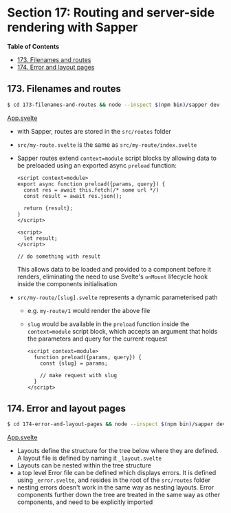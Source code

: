 # Section 17: Routing and server-side rendering with Sapper

<!-- START doctoc generated TOC please keep comment here to allow auto update -->
<!-- DON'T EDIT THIS SECTION, INSTEAD RE-RUN doctoc TO UPDATE -->
**Table of Contents**

- [173. Filenames and routes](#173-filenames-and-routes)
- [174. Error and layout pages](#174-error-and-layout-pages)

<!-- END doctoc generated TOC please keep comment here to allow auto update -->

## 173. Filenames and routes

```bash
$ cd 173-filenames-and-routes && node --inspect $(npm bin)/sapper dev
```

[App.svelte](./173-filenames-and-routes/src/App.svelte)

- with Sapper, routes are stored in the `src/routes` folder
- `src/my-route.svelte` is the same as `src/my-route/index.svelte`
- Sapper routes extend `context=module` script blocks by allowing data to be
    preloaded using an exported async `preload` function:

    ```svelte
    <script context=module>
    export async function preload({params, query}) {
      const res = await this.fetch(/* some url */)
      const result = await res.json();

      return {result};
    }
    </script>

    <script>
      let result;
    </script>

    // do something with result
    ```

    This allows data to be loaded and provided to a component before it renders,
    eliminating the need to use Svelte's `onMount` lifecycle hook inside the
    components initialisation

- `src/my-route/[slug].svelte` represents a dynamic parameterised path
    - e.g. `my-route/1` would render the above file
    - `slug` would be available in the `preload` function inside the
        `context=module` script block, which accepts an argument that holds the
        parameters and query for the current request

        ```svelte
        <script context=module>
          function preload({params, query}) {
            const {slug} = params;

            // make request with slug
          }
        </script>
        ```

## 174. Error and layout pages

```bash
$ cd 174-error-and-layout-pages && node --inspect $(npm bin)/sapper dev
```

[App.svelte](./174-error-and-layout-pages/src/App.svelte)

- Layouts define the structure for the tree below where they are defined. A
    layout file is defined by naming it `_layout.svelte`
- Layouts can be nested within the tree structure
- a top level Error file can be defined which displays errors. It is defined
    using `_error.svelte`, and resides in the root of the `src/routes` folder
- nesting errors doesn't work in the same way as nesting layouts. Error
    components further down the tree are treated in the same way as other
    components, and need to be explicitly imported
